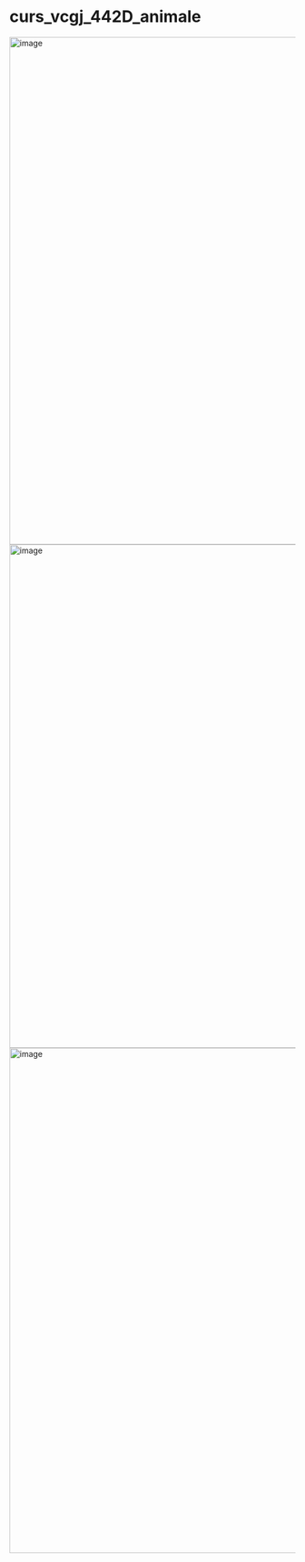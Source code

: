 # curs_vcgj_442D_animale

<img width="894" alt="image" src="https://github.com/ivchrisp/curs_vcgj_442D_animale/assets/134310225/4b4432ef-5ecc-496a-9598-ad7cc04cbd7f">
<img width="887" alt="image" src="https://github.com/ivchrisp/curs_vcgj_442D_animale/assets/134310225/539abfaf-5d6b-4002-ace0-dc36afafe22b">
<img width="890" alt="image" src="https://github.com/ivchrisp/curs_vcgj_442D_animale/assets/134310225/05832a83-d0c0-4310-ad99-b28f1e294f48">
